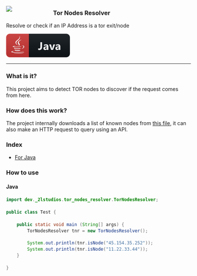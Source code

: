 <img src="https://github.com/sammwyy/tor-nodes-resolver/blob/master/assets/icon.png" width="128px" align="left"><h3>Tor Nodes Resolver</h3>
<p>Resolve or check if an IP Address is a tor exit/node</p>
<p>
    <img src="https://raw.githubusercontent.com/MikeCodesDotNET/ColoredBadges/master/svg/dev/languages/java.svg"> 
</p>

<hr>

### What is it?
This project aims to detect TOR nodes to discover if the request comes from here.

### How does this work?
The project internally downloads a list of known nodes from [this file](https://check.torproject.org/torbulkexitlist), it can also make an HTTP request to query using an API.

### Index
- [For Java](https://github.com/sammwyy/tor-nodes-resolver/tree/master/java)

### How to use
#### Java
```java
import dev._2lstudios.tor_nodes_resolver.TorNodesResolver;

public class Test {

    public static void main (String[] args) {
        TorNodesResolver tnr = new TorNodesResolver();

        System.out.println(tnr.isNode("45.154.35.252"));
        System.out.println(tnr.isNode("11.22.33.44"));
    }   

}
```